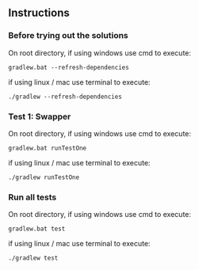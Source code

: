 ## Instructions

### Before trying out the solutions

On root directory, if using windows use cmd to execute:

`gradlew.bat --refresh-dependencies`

if using linux / mac use terminal to execute:

`./gradlew --refresh-dependencies`

### Test 1: Swapper

On root directory, if using windows use cmd to execute:

`gradlew.bat runTestOne`

if using linux / mac use terminal to execute:

`./gradlew runTestOne`

### Run all tests

On root directory, if using windows use cmd to execute:

`gradlew.bat test`

if using linux / mac use terminal to execute:

`./gradlew test`